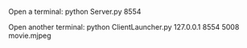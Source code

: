 Open a terminal:
    python Server.py 8554

Open another terminal:
    python ClientLauncher.py 127.0.0.1 8554 5008 movie.mjpeg